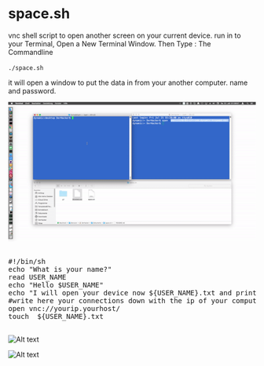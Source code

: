 # space.sh
vnc shell script to open another screen on your current device.
run in to your Terminal, Open a New Terminal Window. Then Type : The Commandline


<code>./space.sh</code>

it will open a window to put the data in from your another computer.
name and password. 


![Alt text](https://raw.githubusercontent.com/SpaceG/space.sh/master/img/ezgif.com-video-to-gif_4.gif "space.sh")


<pre>
	
#!/bin/sh
echo "What is your name?"
read USER_NAME
echo "Hello $USER_NAME"
echo "I will open your device now ${USER_NAME}.txt and print out your file"
#write here your connections down with the ip of your computer which do you want to connect.
open vnc://yourip.yourhost/
touch  ${USER_NAME}.txt

</pre>


![Alt text](https://raw.githubusercontent.com/SpaceG/space.sh/master/img/ezgif.com-video-to-gif_5.gif "space.sh")


![Alt text](https://raw.githubusercontent.com/SpaceG/space.sh/master/img/ezgif.com-video-to-gif_6.gif "space.sh")
